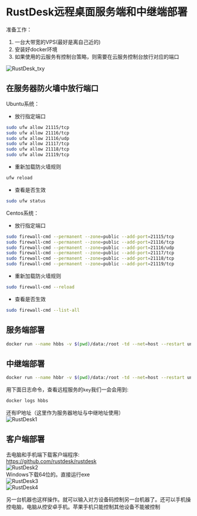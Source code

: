 # RustDesk远程桌面服务端和中继端部署

准备工作：  
1. 一台大带宽的VPS(最好是离自己近的)  
2. 安装好docker环境   
3. 如果使用的云服务有控制台策略，则需要在云服务控制台放行对应的端口

![RustDesk_txy](https://github.com/user-attachments/assets/b3529911-d473-4ddd-bf7d-7e49e399563d)  

## 在服务器防火墙中放行端口
Ubuntu系统：
- 放行指定端口
```bash
sudo ufw allow 21115/tcp
sudo ufw allow 21116/tcp
sudo ufw allow 21116/udp
sudo ufw allow 21117/tcp
sudo ufw allow 21118/tcp
sudo ufw allow 21119/tcp
```
- 重新加载防火墙规则
```bash
ufw reload
```
- 查看是否生效
```bash
sudo ufw status
```

Centos系统：
- 放行指定端口
```bash
sudo firewall-cmd --permanent --zone=public --add-port=21115/tcp
sudo firewall-cmd --permanent --zone=public --add-port=21116/tcp
sudo firewall-cmd --permanent --zone=public --add-port=21116/udp
sudo firewall-cmd --permanent --zone=public --add-port=21117/tcp
sudo firewall-cmd --permanent --zone=public --add-port=21118/tcp
sudo firewall-cmd --permanent --zone=public --add-port=21119/tcp
```
- 重新加载防火墙规则
```bash
sudo firewall-cmd --reload
```
- 查看是否生效
```bash
sudo firewall-cmd --list-all
```

## 服务端部署
```bash
docker run --name hbbs -v $(pwd)/data:/root -td --net=host --restart unless-stopped rustdesk/rustdesk-server hbbs
```

## 中继端部署
```bash
docker run --name hbbr -v $(pwd)/data:/root -td --net=host --restart unless-stopped rustdesk/rustdesk-server hbbr
```

用下面日志命令，查看远程服务的`key`我们一会会用到:  
```bash
docker logs hbbs
```
还有IP地址（这里作为服务器地址与中继地址使用）  
![RustDesk1](https://github.com/user-attachments/assets/cbbc72af-4878-41b3-a572-a85585191ab3)

## 客户端部署
去电脑和手机端下载客户端程序:  
https://github.com/rustdesk/rustdesk  
![RustDesk2](https://github.com/user-attachments/assets/337bc549-3663-4fc1-972b-64145555aa06)  
Windows下载64位的。直接运行exe  
![RustDesk3](https://github.com/user-attachments/assets/9fdec970-8194-4b00-be94-3cbfeed4262f)  
![RustDesk4](https://github.com/user-attachments/assets/718390cf-6d65-4d01-9e19-2ef82cb9088d)  

另一台机器也这样操作。就可以输入对方设备码控制另一台机器了。还可以手机操控电脑，电脑从控安卓手机。苹果手机只能控制其他设备不能被控制  
